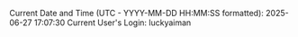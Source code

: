 Current Date and Time (UTC - YYYY-MM-DD HH:MM:SS formatted): 2025-06-27 17:07:30
Current User's Login: luckyaiman
